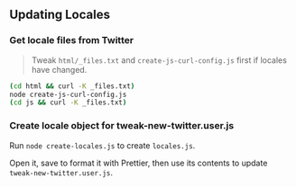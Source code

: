 ## Updating Locales

### Get locale files from Twitter

> Tweak `html/_files.txt` and `create-js-curl-config.js` first if locales have changed.

```sh
(cd html && curl -K _files.txt)
node create-js-curl-config.js
(cd js && curl -K _files.txt)
```

### Create locale object for tweak-new-twitter.user.js

Run `node create-locales.js` to create `locales.js`.

Open it, save to format it with Prettier, then use its contents to update `tweak-new-twitter.user.js`.
